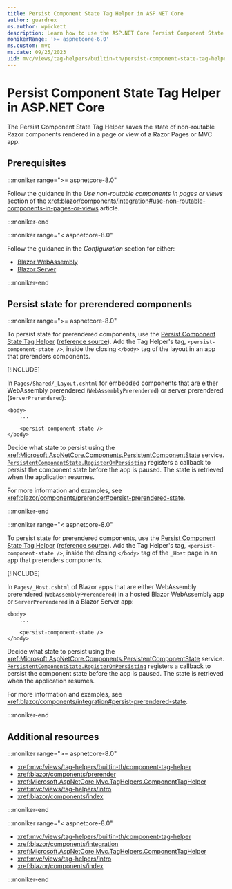 ```yaml
---
title: Persist Component State Tag Helper in ASP.NET Core
author: guardrex
ms.author: wpickett
description: Learn how to use the ASP.NET Core Persist Component State Tag Helper to persist state when prerendering components.
monikerRange: '>= aspnetcore-6.0'
ms.custom: mvc
ms.date: 09/25/2023
uid: mvc/views/tag-helpers/builtin-th/persist-component-state-tag-helper
---
```

# Persist Component State Tag Helper in ASP.NET Core

The Persist Component State Tag Helper saves the state of non-routable Razor components rendered in a page or view of a Razor Pages or MVC app.

## Prerequisites

:::moniker range=">= aspnetcore-8.0"

Follow the guidance in the *Use non-routable components in pages or views* section of the <xref:blazor/components/integration#use-non-routable-components-in-pages-or-views> article.

:::moniker-end

:::moniker range="< aspnetcore-8.0"

Follow the guidance in the *Configuration* section for either:

* [Blazor WebAssembly](xref:blazor/components/integration?pivots=webassembly)
* [Blazor Server](xref:blazor/components/integration?pivots=server)

:::moniker-end

## Persist state for prerendered components

:::moniker range=">= aspnetcore-8.0"

To persist state for prerendered components, use the [Persist Component State Tag Helper](xref:mvc/views/tag-helpers/builtin-th/persist-component-state-tag-helper) ([reference source](https://github.com/dotnet/aspnetcore/blob/main/src/Mvc/Mvc.TagHelpers/src/PersistComponentStateTagHelper.cs)). Add the Tag Helper's tag, `<persist-component-state />`, inside the closing `</body>` tag of the layout in an app that prerenders components.

[!INCLUDE[](~/includes/aspnetcore-repo-ref-source-links.md)]

In `Pages/Shared/_Layout.cshtml` for embedded components that are either WebAssembly prerendered (`WebAssemblyPrerendered`) or server prerendered (`ServerPrerendered`):

```cshtml
<body>
    ...

    <persist-component-state />
</body>
```

Decide what state to persist using the <xref:Microsoft.AspNetCore.Components.PersistentComponentState> service. [`PersistentComponentState.RegisterOnPersisting`](xref:Microsoft.AspNetCore.Components.PersistentComponentState.RegisterOnPersisting%2A) registers a callback to persist the component state before the app is paused. The state is retrieved when the application resumes.

For more information and examples, see <xref:blazor/components/prerender#persist-prerendered-state>.

:::moniker-end

:::moniker range="< aspnetcore-8.0"

To persist state for prerendered components, use the [Persist Component State Tag Helper](xref:mvc/views/tag-helpers/builtin-th/persist-component-state-tag-helper) ([reference source](https://github.com/dotnet/aspnetcore/blob/main/src/Mvc/Mvc.TagHelpers/src/PersistComponentStateTagHelper.cs)). Add the Tag Helper's tag, `<persist-component-state />`, inside the closing `</body>` tag of the `_Host` page in an app that prerenders components.

[!INCLUDE[](~/includes/aspnetcore-repo-ref-source-links.md)]

In `Pages/_Host.cshtml` of Blazor apps that are either WebAssembly prerendered (`WebAssemblyPrerendered`) in a hosted Blazor WebAssembly app or `ServerPrerendered` in a Blazor Server app:

```cshtml
<body>
    ...

    <persist-component-state />
</body>
```

Decide what state to persist using the <xref:Microsoft.AspNetCore.Components.PersistentComponentState> service. [`PersistentComponentState.RegisterOnPersisting`](xref:Microsoft.AspNetCore.Components.PersistentComponentState.RegisterOnPersisting%2A) registers a callback to persist the component state before the app is paused. The state is retrieved when the application resumes.

For more information and examples, see <xref:blazor/components/integration#persist-prerendered-state>.

:::moniker-end

## Additional resources

:::moniker range=">= aspnetcore-8.0"

* <xref:mvc/views/tag-helpers/builtin-th/component-tag-helper>
* <xref:blazor/components/prerender>
* <xref:Microsoft.AspNetCore.Mvc.TagHelpers.ComponentTagHelper>
* <xref:mvc/views/tag-helpers/intro>
* <xref:blazor/components/index>

:::moniker-end

:::moniker range="< aspnetcore-8.0"

* <xref:mvc/views/tag-helpers/builtin-th/component-tag-helper>
* <xref:blazor/components/integration>
* <xref:Microsoft.AspNetCore.Mvc.TagHelpers.ComponentTagHelper>
* <xref:mvc/views/tag-helpers/intro>
* <xref:blazor/components/index>

:::moniker-end
